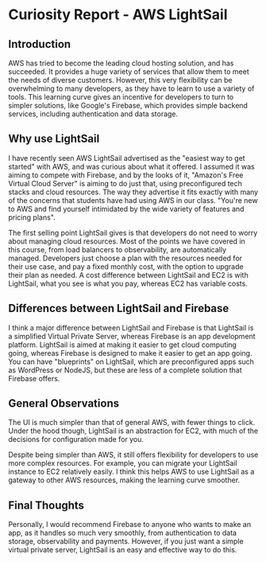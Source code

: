# Curiosity Report - AWS LightSail

## Introduction

AWS has tried to become the leading cloud hosting solution, and has succeeded.
It provides a huge variety of services that allow them to meet the needs of diverse customers.
However, this very flexibility can be overwhelming to many developers, as they have to learn to use a variety of tools.
This learning curve gives an incentive for developers to turn to simpler solutions, like Google's Firebase,
which provides simple backend services, including authentication and data storage.

## Why use LightSail

I have recently seen AWS LightSail advertised as the "easiest way to get started" with AWS, and was curious about what it offered.
I assumed it was aiming to compete with Firebase, and by the looks of it, "Amazon's Free Virtual Cloud Server" is aiming to do just that,
using preconfigured tech stacks and cloud resources. The way they advertise it fits exactly with many of the concerns that students have had using AWS in our class.
"You're new to AWS and find yourself intimidated by the wide variety of features and pricing plans".

The first selling point LightSail gives is that developers do not need to worry about managing cloud resources.
Most of the points we have covered in this course, from load balancers to observability, are automatically managed.
Developers just choose a plan with the resources needed for their use case, and pay a fixed monthly cost, with the option to upgrade their plan as needed.
A cost difference between LightSail and EC2 is with LightSail, what you see is what you pay, whereas EC2 has variable costs.

## Differences between LightSail and Firebase

I think a major difference between LightSail and Firebase is that LightSail is a simplified Virtual Private Server, whereas Firebase is an app development platform.
LightSail is aimed at making it easier to get cloud computing going, whereas Firebase is designed to make it easier to get an app going.
You can have "blueprints" on LightSail, which are preconfigured apps such as WordPress or NodeJS, but these are less of a
complete solution that Firebase offers.

## General Observations

The UI is much simpler than that of general AWS, with fewer things to click.
Under the hood though, LightSail is an abstraction for EC2, with much of the decisions for configuration made for you.

Despite being simpler than AWS, it still offers flexibility for developers to use more complex resources.
For example, you can migrate your LightSail instance to EC2 relatively easily. I think this helps AWS to use LightSail as
a gateway to other AWS resources, making the learning curve smoother.

## Final Thoughts

Personally, I would recommend Firebase to anyone who wants to make an app, as it handles so much very smoothly, from authentication to data storage, observability and payments.
However, if you just want a simple virtual private server, LightSail is an easy and effective way to do this.
